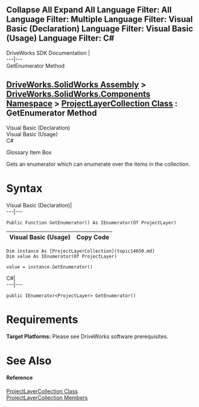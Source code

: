 Collapse All Expand All Language Filter: All  Language Filter: Multiple  Language Filter: Visual Basic (Declaration) Language Filter: Visual Basic (Usage) Language Filter: C#  
---  
DriveWorks SDK Documentation  |   
---|---  
GetEnumerator Method   
  
[DriveWorks.SolidWorks Assembly](topic13342.md) > [DriveWorks.SolidWorks.Components Namespace](topic13925.md) > [ProjectLayerCollection Class](topic14650.md) : GetEnumerator Method  
---  
  
Visual Basic (Declaration)    
Visual Basic (Usage)    
C# 

Glossary Item Box

Gets an enumerator which can enumerate over the items in the collection. 

# Syntax

Visual Basic (Declaration)|   
---|---  
      
    
    Public Function GetEnumerator() As IEnumerator(Of ProjectLayer)  
  
Visual Basic (Usage)| Copy Code  
---|---  
      
    
    Dim instance As [ProjectLayerCollection](topic14650.md)
    Dim value As IEnumerator(Of ProjectLayer)
     
    value = instance.GetEnumerator()  
  
C#|   
---|---  
      
    
    public IEnumerator<ProjectLayer> GetEnumerator()  
  
# Requirements

**Target Platforms:** Please see DriveWorks software prerequisites.

# See Also

#### Reference

[ProjectLayerCollection Class](topic14650.md)   
[ProjectLayerCollection Members](topic14651.md)


